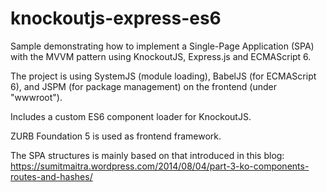 # knockoutjs-express-es6
Sample demonstrating how to implement a Single-Page Application (SPA) with the MVVM pattern using KnockoutJS, Express.js and ECMAScript 6.

The project is using SystemJS (module loading), BabelJS (for ECMAScript 6), and JSPM (for package management) on the frontend (under "wwwroot").

Includes a custom ES6 component loader for KnockoutJS.

ZURB Foundation 5 is used as frontend framework.

The SPA structures is mainly based on that introduced in this blog: https://sumitmaitra.wordpress.com/2014/08/04/part-3-ko-components-routes-and-hashes/
